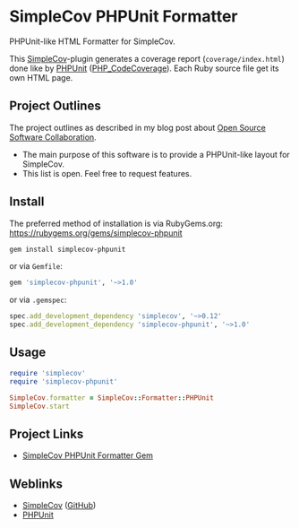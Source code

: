 # SimpleCov PHPUnit Formatter

PHPUnit-like HTML Formatter for SimpleCov.

This [SimpleCov](https://www.ruby-toolbox.com/projects/simplecov)-plugin generates a coverage report (`coverage/index.html`) done like by [PHPUnit](https://phpunit.de/) ([PHP_CodeCoverage](https://github.com/sebastianbergmann/php-code-coverage)). Each Ruby source file get its own HTML page.

## Project Outlines

The project outlines as described in my blog post about [Open Source Software Collaboration](https://blog.fox21.at/2019/02/21/open-source-software-collaboration.html).

- The main purpose of this software is to provide a PHPUnit-like layout for SimpleCov.
- This list is open. Feel free to request features.

## Install

The preferred method of installation is via RubyGems.org:
https://rubygems.org/gems/simplecov-phpunit

```bash
gem install simplecov-phpunit
```

or via `Gemfile`:

```ruby
gem 'simplecov-phpunit', '~>1.0'
```

or via `.gemspec`:

```ruby
spec.add_development_dependency 'simplecov', '~>0.12'
spec.add_development_dependency 'simplecov-phpunit', '~>1.0'
```

## Usage

```ruby
require 'simplecov'
require 'simplecov-phpunit'

SimpleCov.formatter = SimpleCov::Formatter::PHPUnit
SimpleCov.start
```

## Project Links

- [SimpleCov PHPUnit Formatter Gem](https://rubygems.org/gems/simplecov-phpunit)

## Weblinks

- [SimpleCov](https://www.ruby-toolbox.com/projects/simplecov) ([GitHub](https://github.com/colszowka/simplecov))
- [PHPUnit](https://phpunit.de/)
